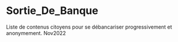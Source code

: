 # Sortie_De_Banque
Liste de contenus citoyens pour se débancariser progressivement et anonymement. Nov2022
